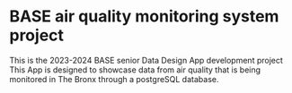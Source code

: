 # BASE air quality monitoring system project
This is the 2023-2024 BASE senior Data Design App development project
This App is designed to showcase data from air quality that is being monitored in The Bronx through a postgreSQL database.